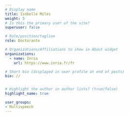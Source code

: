 ```yaml
---
# Display name
title: Isobelle Miles
weight: 5
# Is this the primary user of the site?
superuser: false

# Role/position/tagline
role: Doctorante

# Organizations/Affiliations to show in About widget
organizations:
  - name: Inria
    url: https://www.inria.fr/fr

# Short bio (displayed in user profile at end of posts)
bio: //


# Highlight the author in author lists? (true/false)
highlight_name: true

user_groups:
- Multispeech
---
```

